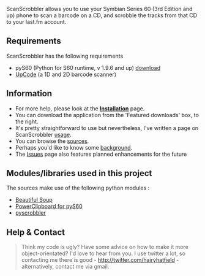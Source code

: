 ScanScrobbler allows you to use your Symbian Series 60 (3rd Edition and up) phone to scan a barcode on a CD, and scrobble the tracks from that CD to your last.fm account.

## Requirements ##
ScanScrobbler has the following requirements
  * pyS60 (Python for S60 runtime, v 1.9.6 and up) [download](https://garage.maemo.org/frs/download.php/6359/Python_1.9.6_fixed.sis)
  * [UpCode](http://www.upcode.fi/mobile/pc_download.asp?language=1) (a 1D and 2D barcode scanner)

## Information ##
  * For more help, please look at the **[Installation](Installation.md)** page.
  * You can download the application from the 'Featured downloads' box, to the right.
  * It's pretty straightforward to use but nevertheless, I've written a page on ScanScrobbler [usage](usage.md).
  * You can browse the [sources](http://code.google.com/p/scanscrobbler/source/browse/#svn/trunk).
  * Perhaps you'd like to know some [background](background.md).
  * The [Issues](http://code.google.com/p/scanscrobbler/issues/list) page also features planned enhancements for the future


## Modules/libraries used in this project ##
The sources make use of the following python modules :
  * [Beautiful Soup](http://www.crummy.com/software/BeautifulSoup/)
  * [PowerClipboard for pyS60](http://cyke64.googlepages.com/clipboard.py)
  * [pyscrobbler](http://code.google.com/p/pyscrobbler/)


## Help & Contact ##
> Think my code is ugly? Have some advice on how to make it more object-orientated? I'd love to hear from you. I use twitter a lot, so contacting me there is good - http://twitter.com/hairyhatfield -  alternatively, contact me via gmail.
